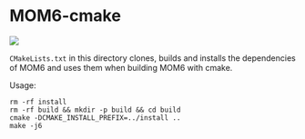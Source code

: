 # MOM6-cmake

![](https://github.com/aerorahul/mom6-tools/workflows/Build%20Linux/badge.svg)

`CMakeLists.txt` in this directory clones, builds and installs the dependencies of MOM6 and uses them when building MOM6 with cmake.

Usage:
```
rm -rf install
rm -rf build && mkdir -p build && cd build
cmake -DCMAKE_INSTALL_PREFIX=../install ..
make -j6
```
